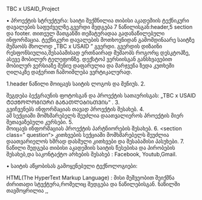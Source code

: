 TBC x USAID_Project
   
   •	პროექტის სტრუქტურა:
საიტი შექმნილია თიბისი აკადემიის ტექნიკური დავალების საფუძველზე.გვერდი შედგება 7 ნაწილისგან:header,5 section და footer.
თითეულ მათგანში თემატურადაა გადანაწილებული ინფორმაცია. ტექნიკური დავალების მოთხოვნიდან გამომდინაარე საიტზე მუშაობს მხოლოდ „TBC x USAID ” გვერდი.
გვერდის დიზაინი რესფონსიულია,შესაბამისად  ერთნაირად მუშაობს როგორც დესკტოპზე, ასევე მობილურ ტელეფონზე.
დექსტოპ ვერსიისგან განსხვავებით მობილურ ვერსიაზე მენიუ დაფარულია და მარჯვენა ზედა კუთხეში ღილაკზე დაჭერით ჩამოიშლება ვერტიკალურად.

1.header ნაწილი მოიცავს საიტის ლოგოს და მენიუს.
2.<section class=”tec-edu”>  შეგდება ბექგრაუნის ფოტოსგან და პროექტის სათაურისგას:
 „TBC x USAID ᲢᲔᲥᲜᲝᲚᲝᲒᲘᲣᲠᲘ ᲒᲐᲜᲐᲗᲚᲔᲑᲘᲡᲗᲕᲘᲡ“ .
3.<section class=”about-program”>  გვიჩვენებს ინფორმაციას თავად პროექტის შესახებ.
4. <section class=”courses“>  ამ სექციაში მომხმარებელს შეუძლია დაათვალიეროს  პროექტის მიერ შეთავაზებული კურსები.
5. <section class=”slider“>  მოიცავს ინფორმაციას პროექტის  პარტნიორების შესახებ.
6. <section class=” question“>  კითხვების სექციაში მომხმარებელს შეუძლია დაათვარიელოს ხშრად დასმული კითხვები და შესაბამისი პასუხები.
7. <footer> ნაწილი შედგება თიბისი აკადემიის საიტის წესებისა და პირობების შესახებ,და საკონტაქტო არხების შესახებ : Facebook, Youtub,Gmail.

  •	საიტის აწყობისას გამოყენებული ტექნოლოგიები:
  
HTML(The HyperText Markup Language) :
         მისი მეშვეობით შეიქმნა ძირითადი სტუქტურა,რომელიც შედგება <head> და <body> ნაწილებისგან.<head> ნაწილში თავმოყრილია <meta>,<link>,<script> თეგები,
         ხოლო <body> ნაწილში ის თეგები,რომლის შესახებაც პროექტის სტრუქტურაში ვისაუბრე.
CSS (Cascading Style Sheets):
      მისი დახმარებით შეიქმნა საიტის ნაწილის ფორმები,ფერები,მდებარეობები.სტილის მისაცემად გამოვიყენეთ “class” და “id”  სტრუქტურა,
      ასევე margin და padding ფუნქციები დამეხმარა ელემენტების ერთმანეთთან მდებარეობის დაზუსტებაში.
Flexbox:
      CSS Flexbox  განლაგება ამარტივებს საიტის ელემენტების ერთამანეთთან მდებარების განსაზღვრას.
      მაგალითად  <section class=”courses“> სწორედ Flex  მეთოდითაა გაკეთებული.
CSS Grid:
      Grid მეთოდი Flex მსგავსად გვეხმარება საიტზე არსებული ელემენტების,ამ შემთხვევაში კი <footer> -ის ელემენტების ერთმანეთთან განლაგებაში.
JS(JavaScript):
     JS პროგრამული ენის მეშვეობით ხდება საიტის ფუნქციონალის გაწერა. პროექტში JS გამოვიყენე სამ სექციაში:<header> , <section class=”slider“> ,<section class=” question“> . 
     <header>  ნაწილში function stickyHeader()-ის მეშვეობით ჰედერის დაფიქსვა მოხდა,როდესაც სქროლი დაბლა ეშვება ჰედერი მუდმივად ჩანს საიტის სათავეში.
     <section class=”slider“>  შემთხვევში შევქმენი 2 ფუნქცია: function updateCarousel() და goToSlide(index).პირველი მათგანი უზრუნველყოფს პარტნოორი კომპანიების
     ფოტოების ცვლილებას მეორე კი დაკავშრებულია <ol> ელემენტის <a> ელემენტთან.<a> ელემენტის 
     „click” შემთხვევაში goToSlide(index) ფუნქციის ინდექსის მიხედვით იცვლეა პარტნიორი კომპანიების სურათები.
     <section class=”question“> ნაწილში შევქმენი ორი ფუნქცია drop() და closeAllDropdowns().
     ფუნქცია drop()-ის მეშვეობით <button class=”dropdown-btn” onclick=”drop()“> ელემენზე „click” შემთხვევაში  
     ჩამოიშლება <div class=” dropdown-container“> ელემენტი,რომელიც მანამდე არ ჩანს. closeAllDropdowns() ფუნქცია საშუალებას გვაძლევს ჩამოვშალოთ მხოლოდ ერთი კითხვა,
     სხვა კითხვაზე „click” ავტომატურად იკეცება წინა წითხვა და იხსნება ახალი პასუხი.


   •	ინსტრუქცია თუ როგორ უნდა გაუშვა პროექტი
ლაივ რეჟიმში გვერდის სანახავად გახსენით შემდეგი ლინკი:
https://izadoliashvili.github.io/TBC-x-USAID-_Project/

თუ გსურთ რომ საიტის კოდი ჩამოტვირთოთ თქვენს კომპიუტერში ლოკალურად ამისთვის მონიშნეთ მარჯვენა ზედა კუთხეში მწვანე ღლაკი <code>,
სადაც მენიუდან აირჩევთ თქვენთვის სასურველ გზას,მაგალითად გსურთ ჩამოტვირთოთ ზიპ ფაილი,მონიშნეთ Download ZIP.
ჩამოტვირთვის შემდეგ აღნიშნული ფაილი უნდა გახსნათ წინასწარ ჩამოტვირთულ ედიტორში(მაგალითად: VS code).გახსნით VS code-ს  და მარცხენა ზედა კუთხეში მონიშნეთ File,
შემდეგ Open Folder  და აირჩიეთ გადმოწერილი ფოლდერი,იმისთვის რომ გახსნათ საიტი index.html ფაილზე მარჯვენა ღლაკზე დაჭერით მონიშნეთ მენიუდან Open with live Server 
და საიტი გაეშვება.

